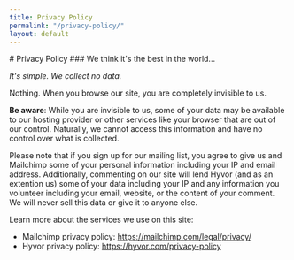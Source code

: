 ```yaml
---
title: Privacy Policy
permalink: "/privacy-policy/"
layout: default
---
```


<div class="topnav-spacer"></div>
<div class="section">
# Privacy Policy
### We think it's the best in the world...

*It's simple. We collect no data.*

Nothing. When you browse our site, you are completely invisible to us.

**Be aware**: While you are invisible to us, some of your data may be available to our hosting provider or other services like your browser that are out of our control. Naturally, we cannot access this information and have no control over what is collected.

Please note that if you sign up for our mailing list, you agree to give us and Mailchimp some of your personal information including your IP and email address. Additionally, commenting on our site will lend Hyvor (and as an extention us) some of your data including your IP and any information you volunteer including your email, website, or the content of your comment. We will never sell this data or give it to anyone else.

Learn more about the services we use on this site:
 - Mailchimp privacy policy: <a href="https://mailchimp.com/legal/privacy/" target="_blank" rel="noopener noreferrer">https://mailchimp.com/legal/privacy/</a>
 - Hyvor privacy policy: <a href="https://hyvor.com/privacy-policy" target="_blank" rel="noopener noreferrer">https://hyvor.com/privacy-policy</a>
</div>
